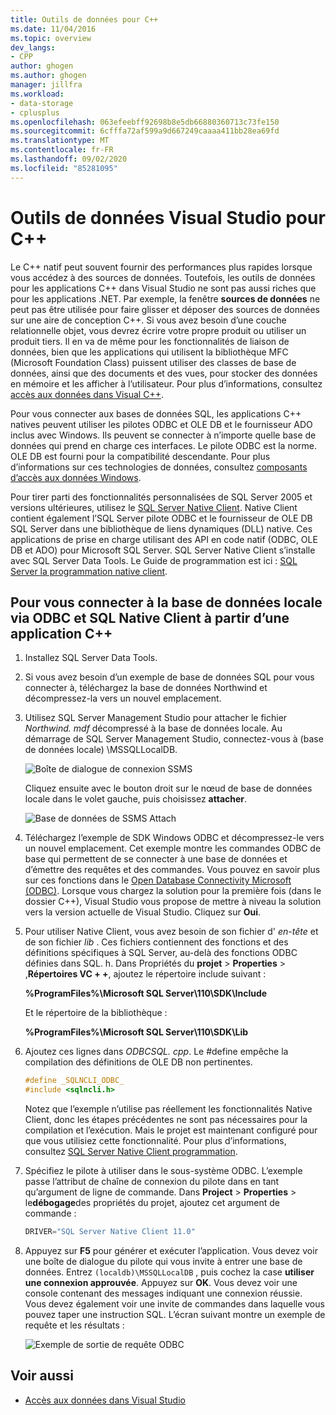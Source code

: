 ```yaml
---
title: Outils de données pour C++
ms.date: 11/04/2016
ms.topic: overview
dev_langs:
- CPP
author: ghogen
ms.author: ghogen
manager: jillfra
ms.workload:
- data-storage
- cplusplus
ms.openlocfilehash: 063efeebff92698b8e5db66880360713c73fe150
ms.sourcegitcommit: 6cfffa72af599a9d667249caaaa411bb28ea69fd
ms.translationtype: MT
ms.contentlocale: fr-FR
ms.lasthandoff: 09/02/2020
ms.locfileid: "85281095"
---
```

# <a name="visual-studio-data-tools-for-c"></a>Outils de données Visual Studio pour C++

Le C++ natif peut souvent fournir des performances plus rapides lorsque vous accédez à des sources de données. Toutefois, les outils de données pour les applications C++ dans Visual Studio ne sont pas aussi riches que pour les applications .NET. Par exemple, la fenêtre **sources de données** ne peut pas être utilisée pour faire glisser et déposer des sources de données sur une aire de conception C++. Si vous avez besoin d’une couche relationnelle objet, vous devrez écrire votre propre produit ou utiliser un produit tiers. Il en va de même pour les fonctionnalités de liaison de données, bien que les applications qui utilisent la bibliothèque MFC (Microsoft Foundation Class) puissent utiliser des classes de base de données, ainsi que des documents et des vues, pour stocker des données en mémoire et les afficher à l’utilisateur. Pour plus d’informations, consultez [accès aux données dans Visual C++](/cpp/data/data-access-in-cpp).

Pour vous connecter aux bases de données SQL, les applications C++ natives peuvent utiliser les pilotes ODBC et OLE DB et le fournisseur ADO inclus avec Windows. Ils peuvent se connecter à n’importe quelle base de données qui prend en charge ces interfaces. Le pilote ODBC est la norme. OLE DB est fourni pour la compatibilité descendante. Pour plus d’informations sur ces technologies de données, consultez [composants d’accès aux données Windows](/previous-versions/windows/desktop/ms692897(v=vs.85)).

Pour tirer parti des fonctionnalités personnalisées de SQL Server 2005 et versions ultérieures, utilisez le [SQL Server Native Client](/sql/relational-databases/native-client/sql-server-native-client). Native Client contient également l’SQL Server pilote ODBC et le fournisseur de OLE DB SQL Server dans une bibliothèque de liens dynamiques (DLL) native. Ces applications de prise en charge utilisant des API en code natif (ODBC, OLE DB et ADO) pour Microsoft SQL Server. SQL Server Native Client s’installe avec SQL Server Data Tools. Le Guide de programmation est ici : [SQL Server la programmation native client](/sql/relational-databases/native-client/sql-server-native-client-programming).

## <a name="to-connect-to-localdb-through-odbc-and-sql-native-client-from-a-c-application"></a>Pour vous connecter à la base de données locale via ODBC et SQL Native Client à partir d’une application C++

1. Installez SQL Server Data Tools.

2. Si vous avez besoin d’un exemple de base de données SQL pour vous connecter à, téléchargez la base de données Northwind et décompressez-la vers un nouvel emplacement.

3. Utilisez SQL Server Management Studio pour attacher le fichier *Northwind. mdf* décompressé à la base de données locale. Au démarrage de SQL Server Management Studio, connectez-vous à (base de données locale) \MSSQLLocalDB.

   ![Boîte de dialogue de connexion SSMS](../data-tools/media/raddata-ssms-connect-dialog.png)

   Cliquez ensuite avec le bouton droit sur le nœud de base de données locale dans le volet gauche, puis choisissez **attacher**.

   ![Base de données de SSMS Attach](../data-tools/media/raddata-ssms-attach-database.png)

4. Téléchargez l’exemple de SDK Windows ODBC et décompressez-le vers un nouvel emplacement. Cet exemple montre les commandes ODBC de base qui permettent de se connecter à une base de données et d’émettre des requêtes et des commandes. Vous pouvez en savoir plus sur ces fonctions dans le [Open Database Connectivity Microsoft (ODBC)](/sql/odbc/microsoft-open-database-connectivity-odbc). Lorsque vous chargez la solution pour la première fois (dans le dossier C++), Visual Studio vous propose de mettre à niveau la solution vers la version actuelle de Visual Studio. Cliquez sur **Oui**.

5. Pour utiliser Native Client, vous avez besoin de son fichier d' *en-tête* et de son fichier *lib* . Ces fichiers contiennent des fonctions et des définitions spécifiques à SQL Server, au-delà des fonctions ODBC définies dans SQL. h. Dans Propriétés du **projet**  >  **Properties**  >  ,**Répertoires VC + +**, ajoutez le répertoire include suivant :

   **%ProgramFiles%\Microsoft SQL Server\110\SDK\Include**

   Et le répertoire de la bibliothèque :

   **%ProgramFiles%\Microsoft SQL Server\110\SDK\Lib**

6. Ajoutez ces lignes dans *ODBCSQL. cpp*. Le #define empêche la compilation des définitions de OLE DB non pertinentes.

   ```cpp
   #define _SQLNCLI_ODBC_
   #include <sqlncli.h>
   ```

    Notez que l’exemple n’utilise pas réellement les fonctionnalités Native Client, donc les étapes précédentes ne sont pas nécessaires pour la compilation et l’exécution. Mais le projet est maintenant configuré pour que vous utilisiez cette fonctionnalité. Pour plus d’informations, consultez [SQL Server Native Client programmation](/sql/relational-databases/native-client/sql-server-native-client).

7. Spécifiez le pilote à utiliser dans le sous-système ODBC. L’exemple passe l’attribut de chaîne de connexion du pilote dans en tant qu’argument de ligne de commande. Dans **Project**  >  **Properties**  >  le**débogage**des propriétés du projet, ajoutez cet argument de commande :

   ```cpp
   DRIVER="SQL Server Native Client 11.0"
   ```

8. Appuyez sur **F5** pour générer et exécuter l’application. Vous devez voir une boîte de dialogue du pilote qui vous invite à entrer une base de données. Entrez `(localdb)\MSSQLLocalDB` , puis cochez la case **utiliser une connexion approuvée**. Appuyez sur **OK**. Vous devez voir une console contenant des messages indiquant une connexion réussie. Vous devez également voir une invite de commandes dans laquelle vous pouvez taper une instruction SQL. L’écran suivant montre un exemple de requête et les résultats :

   ![Exemple de sortie de requête ODBC](../data-tools/media/raddata-odbc-sample-query-output.png)

## <a name="see-also"></a>Voir aussi

- [Accès aux données dans Visual Studio](../data-tools/accessing-data-in-visual-studio.md)
